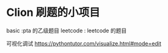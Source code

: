 # Clion 刷题的小项目

basic :pta 的乙级题目
leetcode : leetcode 的题目

可视化调试
https://pythontutor.com/visualize.html#mode=edit